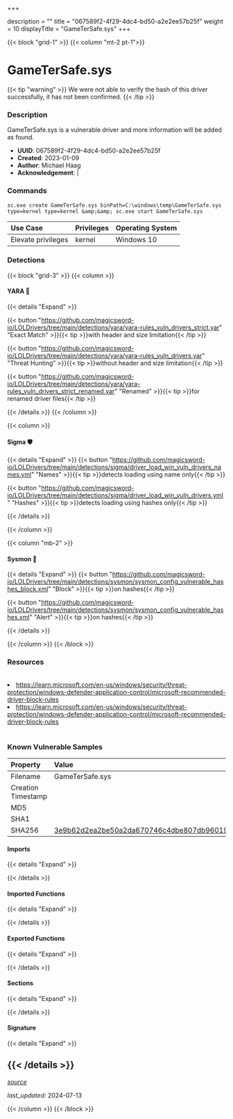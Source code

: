 +++

description = ""
title = "067589f2-4f29-4dc4-bd50-a2e2ee57b25f"
weight = 10
displayTitle = "GameTerSafe.sys"
+++


{{< block "grid-1" >}}
{{< column "mt-2 pt-1">}}


# GameTerSafe.sys


{{< tip "warning" >}}
We were not able to verify the hash of this driver successfully, it has not been confirmed.
{{< /tip >}}


### Description

GameTerSafe.sys is a vulnerable driver and more information will be added as found.
- **UUID**: 067589f2-4f29-4dc4-bd50-a2e2ee57b25f
- **Created**: 2023-01-09
- **Author**: Michael Haag
- **Acknowledgement**:  | [](https://twitter.com/)


### Commands

```
sc.exe create GameTerSafe.sys binPath=C:\windows\temp\GameTerSafe.sys     type=kernel type=kernel &amp;&amp; sc.exe start GameTerSafe.sys
```


| Use Case | Privileges | Operating System | 
|:---- | ---- | ---- |
| Elevate privileges | kernel | Windows 10 |



### Detections


{{< block "grid-3" >}}
{{< column >}}
#### YARA 🏹
{{< details "Expand" >}}

{{< button "https://github.com/magicsword-io/LOLDrivers/tree/main/detections/yara/yara-rules_vuln_drivers_strict.yar" "Exact Match" >}}{{< tip >}}with header and size limitation{{< /tip >}} 

{{< button "https://github.com/magicsword-io/LOLDrivers/tree/main/detections/yara/yara-rules_vuln_drivers.yar" "Threat Hunting" >}}{{< tip >}}without header and size limitation{{< /tip >}} 

{{< button "https://github.com/magicsword-io/LOLDrivers/tree/main/detections/yara/yara-rules_vuln_drivers_strict_renamed.yar" "Renamed" >}}{{< tip >}}for renamed driver files{{< /tip >}} 


{{< /details >}}
{{< /column >}}



{{< column >}}

#### Sigma 🛡️
{{< details "Expand" >}}
{{< button "https://github.com/magicsword-io/LOLDrivers/tree/main/detections/sigma/driver_load_win_vuln_drivers_names.yml" "Names" >}}{{< tip >}}detects loading using name only{{< /tip >}} 


{{< button "https://github.com/magicsword-io/LOLDrivers/tree/main/detections/sigma/driver_load_win_vuln_drivers.yml" "Hashes" >}}{{< tip >}}detects loading using hashes only{{< /tip >}} 

{{< /details >}}

{{< /column >}}


{{< column "mb-2" >}}

#### Sysmon 🔎
{{< details "Expand" >}}
{{< button "https://github.com/magicsword-io/LOLDrivers/tree/main/detections/sysmon/sysmon_config_vulnerable_hashes_block.xml" "Block" >}}{{< tip >}}on hashes{{< /tip >}} 

{{< button "https://github.com/magicsword-io/LOLDrivers/tree/main/detections/sysmon/sysmon_config_vulnerable_hashes.xml" "Alert" >}}{{< tip >}}on hashes{{< /tip >}} 

{{< /details >}}

{{< /column >}}
{{< /block >}}


### Resources
<br>
<li><a href=" https://learn.microsoft.com/en-us/windows/security/threat-protection/windows-defender-application-control/microsoft-recommended-driver-block-rules"> https://learn.microsoft.com/en-us/windows/security/threat-protection/windows-defender-application-control/microsoft-recommended-driver-block-rules</a></li>
<li><a href="https://learn.microsoft.com/en-us/windows/security/threat-protection/windows-defender-application-control/microsoft-recommended-driver-block-rules">https://learn.microsoft.com/en-us/windows/security/threat-protection/windows-defender-application-control/microsoft-recommended-driver-block-rules</a></li>
<br>


### Known Vulnerable Samples

| Property           | Value |
|:-------------------|:------|
| Filename           | GameTerSafe.sys |
| Creation Timestamp           |  |
| MD5                | [](https://www.virustotal.com/gui/file/) |
| SHA1               | [](https://www.virustotal.com/gui/file/) |
| SHA256             | [3e9b62d2ea2be50a2da670746c4dbe807db9601980af3a1014bcd72d0248d84c](https://www.virustotal.com/gui/file/3e9b62d2ea2be50a2da670746c4dbe807db9601980af3a1014bcd72d0248d84c) |



#### Imports
{{< details "Expand" >}}

{{< /details >}}
#### Imported Functions
{{< details "Expand" >}}

{{< /details >}}
#### Exported Functions
{{< details "Expand" >}}

{{< /details >}}

#### Sections
{{< details "Expand" >}}

{{< /details >}}
#### Signature
{{< details "Expand" >}}

{{< /details >}}
-----



[*source*](https://github.com/magicsword-io/LOLDrivers/tree/main/yaml/067589f2-4f29-4dc4-bd50-a2e2ee57b25f.yaml)

*last_updated:* 2024-07-13

{{< /column >}}
{{< /block >}}
